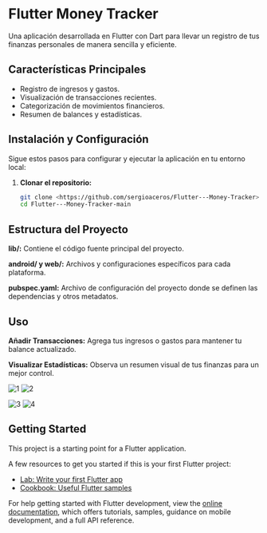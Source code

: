 # Flutter Money Tracker

Una aplicación desarrollada en Flutter con Dart para llevar un registro de tus finanzas personales de manera sencilla y eficiente.

## Características Principales

- Registro de ingresos y gastos.
- Visualización de transacciones recientes.
- Categorización de movimientos financieros.
- Resumen de balances y estadísticas.

## Instalación y Configuración

Sigue estos pasos para configurar y ejecutar la aplicación en tu entorno local:

1. **Clonar el repositorio:**
   ```bash
   git clone <https://github.com/sergioaceros/Flutter---Money-Tracker>
   cd Flutter---Money-Tracker-main

## Estructura del Proyecto

**lib/:** Contiene el código fuente principal del proyecto.

**android/ y web/:** Archivos y configuraciones específicos para cada plataforma.

**pubspec.yaml:** Archivo de configuración del proyecto donde se definen las dependencias y otros metadatos.

## Uso

**Añadir Transacciones:** Agrega tus ingresos o gastos para mantener tu balance actualizado.

**Visualizar Estadísticas:** Observa un resumen visual de tus finanzas para un mejor control.

![1](https://github.com/user-attachments/assets/e5c502be-d537-480e-a829-753826c8478b)    ![2](https://github.com/user-attachments/assets/f9a5e626-8558-44f4-b030-f7c955885a4e)

![3](https://github.com/user-attachments/assets/e42a8a3b-d790-4eb9-991c-725a0ed324f7)    ![4](https://github.com/user-attachments/assets/4c068968-d48e-48ee-9332-72d218c397ea)



## Getting Started

This project is a starting point for a Flutter application.

A few resources to get you started if this is your first Flutter project:

- [Lab: Write your first Flutter app](https://docs.flutter.dev/get-started/codelab)
- [Cookbook: Useful Flutter samples](https://docs.flutter.dev/cookbook)

For help getting started with Flutter development, view the
[online documentation](https://docs.flutter.dev/), which offers tutorials,
samples, guidance on mobile development, and a full API reference.
